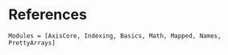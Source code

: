 # References

```@autodocs
Modules = [AxisCore, Indexing, Basics, Math, Mapped, Names, PrettyArrays]
```
